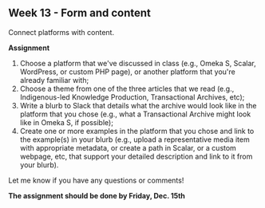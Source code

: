 ## Week 13 - Form and content

Connect platforms with content.

**Assignment**  

1. Choose a platform that we've discussed in class (e.g., Omeka S, Scalar, WordPress, or custom PHP page), or another platform that you're already familiar with;
2. Choose a theme from one of the three articles that we read (e.g., Indigenous-led Knowledge Production, Transactional Archives, etc);
3. Write a blurb to Slack that details what the archive would look like in the platform that you chose (e.g., what a Transactional Archive might look like in Omeka S, if possible);
4. Create one or more examples in the platform that you chose and link to the example(s) in your blurb (e.g., upload a representative media item with appropriate metadata, or create a path in Scalar, or a custom webpage, etc, that support your detailed description and link to it from your blurb).

Let me know if you have any questions or comments!

**The assignment should be done by Friday, Dec. 15th**
